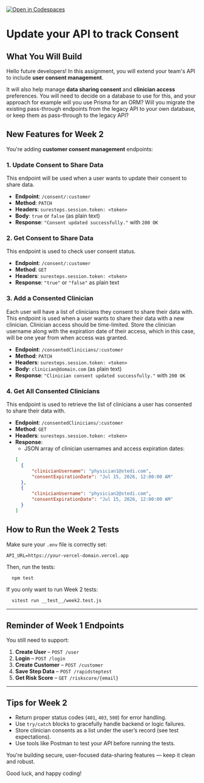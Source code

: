 [![Open in Codespaces](https://classroom.github.com/assets/launch-codespace-2972f46106e565e64193e422d61a12cf1da4916b45550586e14ef0a7c637dd04.svg)](https://classroom.github.com/open-in-codespaces?assignment_repo_id=19975658)
# Update your API to track Consent

## What You Will Build

Hello future developers! In this assignment, you will extend your team's API to include **user consent management**.

It will also help manage **data sharing consent** and **clinician access** preferences. You will need to decide on a 
database to use for this, and your approach for example will you use Prisma for an ORM? Will you migrate the existing 
pass-through endpoints from the legacy API to your own database, or keep them as pass-through to the legacy API?

## New Features for Week 2

You're adding **customer consent management** endpoints:

### 1. Update Consent to Share Data
This endpoint will be used when a user wants to update their consent to share data.
- **Endpoint**: `/consent/:customer`
- **Method**: `PATCH`
- **Headers**: `suresteps.session.token: <token>`
- **Body**: `true` or `false` (as plain text)
- **Response**: `"Consent updated successfully."` with `200 OK`

### 2. Get Consent to Share Data
This endpoint is used to check user consent status.
- **Endpoint**: `/consent/:customer`
- **Method**: `GET`
- **Headers**: `suresteps.session.token: <token>`
- **Response**: `"true"` or `"false"` as plain text

### 3. Add a Consented Clinician
Each user will have a list of clinicians they consent to share their data with. This endpoint is used when a user wants
to share their data with a new clinician. Clinician access should be time-limited. Store the clinician username along
with the expiration date of their access, which in this case, will be one year from when access was granted.
- **Endpoint**: `/consentedClinicians/:customer`
- **Method**: `PATCH`
- **Headers**: `suresteps.session.token: <token>`
- **Body**: `clinician@domain.com` (as plain text)
- **Response**: `"Clinician consent updated successfully."` with `200 OK`

### 4. Get All Consented Clinicians
This endpoint is used to retrieve the list of clinicians a user has consented to share their data with.
- **Endpoint**: `/consentedClinicians/:customer`
- **Method**: `GET`
- **Headers**: `suresteps.session.token: <token>`
- **Response**:
  - JSON array of clinician usernames and access expiration dates:
  ```json
  [
    {
        "clinicianUsername": "physician1@stedi.com",
        "consentExpirationDate": "Jul 15, 2026, 12:00:00 AM"
    },
    {
        "clinicianUsername": "physician2@stedi.com",
        "consentExpirationDate": "Jul 15, 2026, 12:00:00 AM"
    }
  ]
  ```

## How to Run the Week 2 Tests

Make sure your `.env` file is correctly set:

```
API_URL=https://your-vercel-domain.vercel.app
```

Then, run the tests:

```bash
  npm test
```

If you only want to run Week 2 tests:

```bash
  vitest run __test__/week2.test.js
```

---

## Reminder of Week 1 Endpoints

You still need to support:

1. **Create User** – `POST /user`
2. **Login** – `POST /login`
3. **Create Customer** – `POST /customer`
4. **Save Step Data** – `POST /rapidsteptest`
5. **Get Risk Score** – `GET /riskscore/{email}`

---

## Tips for Week 2

- Return proper status codes (`401`, `403`, `500`) for error handling.
- Use `try/catch` blocks to gracefully handle backend or logic failures.
- Store clinician consents as a list under the user’s record (see test expectations).
- Use tools like Postman to test your API before running the tests.

You're building secure, user-focused data-sharing features — keep it clean and robust.

Good luck, and happy coding!
